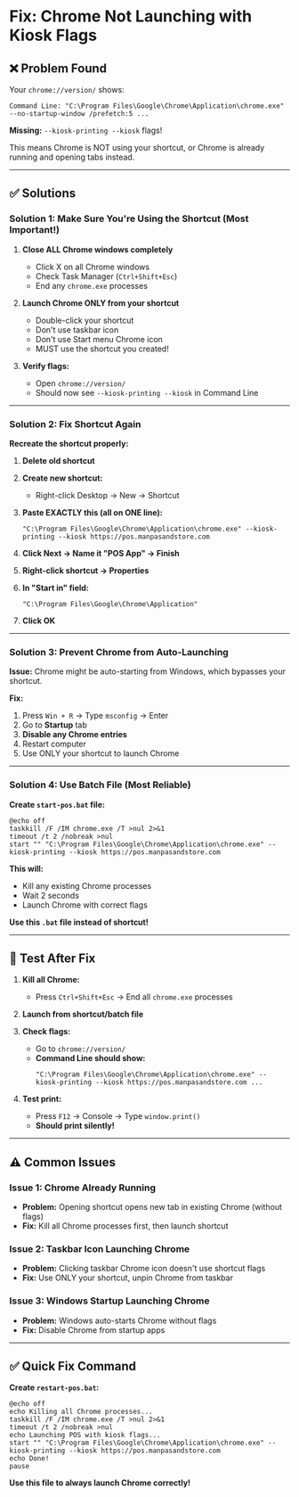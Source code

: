 # Fix: Chrome Not Launching with Kiosk Flags

## ❌ Problem Found

Your `chrome://version/` shows:
```
Command Line: "C:\Program Files\Google\Chrome\Application\chrome.exe" --no-startup-window /prefetch:5 ...
```

**Missing:** `--kiosk-printing --kiosk` flags!

This means Chrome is NOT using your shortcut, or Chrome is already running and opening tabs instead.

---

## ✅ Solutions

### **Solution 1: Make Sure You're Using the Shortcut (Most Important!)**

1. **Close ALL Chrome windows completely**
   - Click X on all Chrome windows
   - Check Task Manager (`Ctrl+Shift+Esc`)
   - End any `chrome.exe` processes

2. **Launch Chrome ONLY from your shortcut**
   - Double-click your shortcut
   - Don't use taskbar icon
   - Don't use Start menu Chrome icon
   - MUST use the shortcut you created!

3. **Verify flags:**
   - Open `chrome://version/`
   - Should now see `--kiosk-printing --kiosk` in Command Line

---

### **Solution 2: Fix Shortcut Again**

**Recreate the shortcut properly:**

1. **Delete old shortcut**

2. **Create new shortcut:**
   - Right-click Desktop → New → Shortcut

3. **Paste EXACTLY this (all on ONE line):**
   ```
   "C:\Program Files\Google\Chrome\Application\chrome.exe" --kiosk-printing --kiosk https://pos.manpasandstore.com
   ```

4. **Click Next → Name it "POS App" → Finish**

5. **Right-click shortcut → Properties**

6. **In "Start in" field:**
   ```
   "C:\Program Files\Google\Chrome\Application"
   ```

7. **Click OK**

---

### **Solution 3: Prevent Chrome from Auto-Launching**

**Issue:** Chrome might be auto-starting from Windows, which bypasses your shortcut.

**Fix:**
1. Press `Win + R` → Type `msconfig` → Enter
2. Go to **Startup** tab
3. **Disable any Chrome entries**
4. Restart computer
5. Use ONLY your shortcut to launch Chrome

---

### **Solution 4: Use Batch File (Most Reliable)**

**Create `start-pos.bat` file:**

```batch
@echo off
taskkill /F /IM chrome.exe /T >nul 2>&1
timeout /t 2 /nobreak >nul
start "" "C:\Program Files\Google\Chrome\Application\chrome.exe" --kiosk-printing --kiosk https://pos.manpasandstore.com
```

**This will:**
- Kill any existing Chrome processes
- Wait 2 seconds
- Launch Chrome with correct flags

**Use this `.bat` file instead of shortcut!**

---

## 🧪 Test After Fix

1. **Kill all Chrome:**
   - Press `Ctrl+Shift+Esc` → End all `chrome.exe` processes

2. **Launch from shortcut/batch file**

3. **Check flags:**
   - Go to `chrome://version/`
   - **Command Line should show:**
     ```
     "C:\Program Files\Google\Chrome\Application\chrome.exe" --kiosk-printing --kiosk https://pos.manpasandstore.com ...
     ```

4. **Test print:**
   - Press `F12` → Console → Type `window.print()`
   - **Should print silently!**

---

## ⚠️ Common Issues

### **Issue 1: Chrome Already Running**
- **Problem:** Opening shortcut opens new tab in existing Chrome (without flags)
- **Fix:** Kill all Chrome processes first, then launch shortcut

### **Issue 2: Taskbar Icon Launching Chrome**
- **Problem:** Clicking taskbar Chrome icon doesn't use shortcut flags
- **Fix:** Use ONLY your shortcut, unpin Chrome from taskbar

### **Issue 3: Windows Startup Launching Chrome**
- **Problem:** Windows auto-starts Chrome without flags
- **Fix:** Disable Chrome from startup apps

---

## ✅ Quick Fix Command

**Create `restart-pos.bat`:**

```batch
@echo off
echo Killing all Chrome processes...
taskkill /F /IM chrome.exe /T >nul 2>&1
timeout /t 2 /nobreak >nul
echo Launching POS with kiosk flags...
start "" "C:\Program Files\Google\Chrome\Application\chrome.exe" --kiosk-printing --kiosk https://pos.manpasandstore.com
echo Done!
pause
```

**Use this file to always launch Chrome correctly!**





